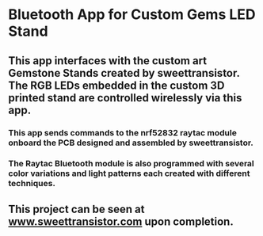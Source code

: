 # Bluetooth App for Custom Gems LED Stand
## This app interfaces with the custom art Gemstone Stands created by sweettransistor. The RGB LEDs embedded in the custom 3D printed stand are controlled wirelessly via this app. 
### This app sends commands to the nrf52832 raytac module onboard the PCB designed and assembled by sweettransistor.
### The Raytac Bluetooth module is also programmed with several color variations and light patterns each created with different techniques.
## This project can be seen at www.sweettransistor.com upon completion. 
